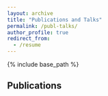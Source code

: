 ```yaml
---
layout: archive
title: "Publications and Talks"
permalink: /publ-talks/
author_profile: true
redirect_from:
  - /resume
---
```


{% include base_path %}

## Publications


